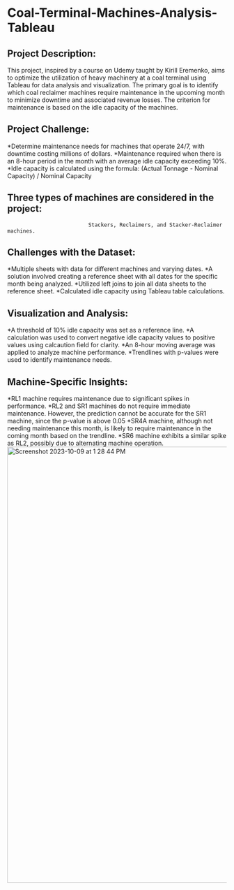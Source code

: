 # Coal-Terminal-Machines-Analysis-Tableau
## Project Description:

This project, inspired by a course on Udemy taught by Kirill Eremenko, aims to optimize the utilization of heavy machinery at a coal terminal using Tableau for data analysis and visualization. The primary goal is to identify which coal reclaimer machines require maintenance in the upcoming month to minimize downtime and associated revenue losses. The criterion for maintenance is based on the idle capacity of the machines.

## Project Challenge:

*Determine maintenance needs for machines that operate 24/7, with downtime costing millions of dollars.
*Maintenance required when there is an 8-hour period in the month with an average idle capacity exceeding 10%.
*Idle capacity is calculated using the formula: 
                          (Actual Tonnage - Nominal Capacity) / Nominal Capacity


## Three types of machines are considered in the project: 
                              Stackers, Reclaimers, and Stacker-Reclaimer machines.

## Challenges with the Dataset:

*Multiple sheets with data for different machines and varying dates.
*A solution involved creating a reference sheet with all dates for the specific month being analyzed.
*Utilized left joins to join all data sheets to the reference sheet.
*Calculated idle capacity using Tableau table calculations.

## Visualization and Analysis:

*A threshold of 10% idle capacity was set as a reference line.
*A calculation was used to convert negative idle capacity values to positive values using calcaution field for clarity.
*An 8-hour moving average was applied to analyze machine performance.
*Trendlines with p-values were used to identify maintenance needs.

## Machine-Specific Insights:

*RL1 machine requires maintenance due to significant spikes in performance.
*RL2 and SR1 machines do not require immediate maintenance. However, the prediction cannot be accurate for the SR1 machine, since the p-value is above 0.05
*SR4A machine, although not needing maintenance this month, is likely to require maintenance in the coming month based on the trendline.
*SR6 machine exhibits a similar spike as RL2, possibly due to alternating machine operation.
<img width="999" alt="Screenshot 2023-10-09 at 1 28 44 PM" src="https://github.com/behnaz93montazeri/Coal-Terminal-Machines-Analysis-Tableau/assets/124638983/1c052eb5-f662-468c-ae63-67a9644e7ba4">


